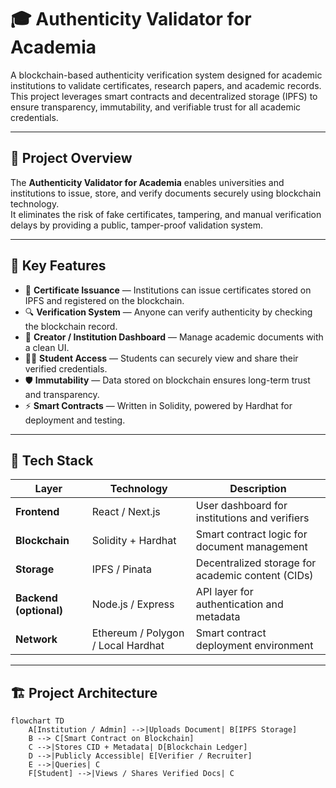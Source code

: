 # 🎓 Authenticity Validator for Academia

A blockchain-based authenticity verification system designed for academic institutions to validate certificates, research papers, and academic records.  
This project leverages smart contracts and decentralized storage (IPFS) to ensure transparency, immutability, and verifiable trust for all academic credentials.

---

## 🚀 Project Overview

The **Authenticity Validator for Academia** enables universities and institutions to issue, store, and verify documents securely using blockchain technology.  
It eliminates the risk of fake certificates, tampering, and manual verification delays by providing a public, tamper-proof validation system.

---

## 🧩 Key Features

- 🧾 **Certificate Issuance** — Institutions can issue certificates stored on IPFS and registered on the blockchain.  
- 🔍 **Verification System** — Anyone can verify authenticity by checking the blockchain record.  
- 🧠 **Creator / Institution Dashboard** — Manage academic documents with a clean UI.  
- 🧑‍🎓 **Student Access** — Students can securely view and share their verified credentials.  
- 🛡️ **Immutability** — Data stored on blockchain ensures long-term trust and transparency.  
- ⚡ **Smart Contracts** — Written in Solidity, powered by Hardhat for deployment and testing.  

---

## 🧱 Tech Stack

| Layer | Technology | Description |
|-------|-------------|-------------|
| **Frontend** | React / Next.js | User dashboard for institutions and verifiers |
| **Blockchain** | Solidity + Hardhat | Smart contract logic for document management |
| **Storage** | IPFS / Pinata | Decentralized storage for academic content (CIDs) |
| **Backend (optional)** | Node.js / Express | API layer for authentication and metadata |
| **Network** | Ethereum / Polygon / Local Hardhat | Smart contract deployment environment |

---

## 🏗️ Project Architecture

```mermaid
flowchart TD
    A[Institution / Admin] -->|Uploads Document| B[IPFS Storage]
    B --> C[Smart Contract on Blockchain]
    C -->|Stores CID + Metadata| D[Blockchain Ledger]
    D -->|Publicly Accessible| E[Verifier / Recruiter]
    E -->|Queries| C
    F[Student] -->|Views / Shares Verified Docs| C
